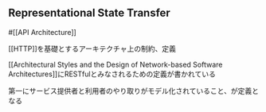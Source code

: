 ## Representational State Transfer

#[[API Architecture]]

[[HTTP]]を基礎とするアーキテクチャ上の制約、定義

[[Architectural Styles and the Design of Network-based Software Architectures]]にRESTfulとみなされるための定義が書かれている

第一にサービス提供者と利用者のやり取りがモデル化されていること、が定義となる